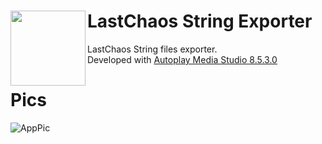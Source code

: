 # LastChaos String Exporter <img align="left" src="https://user-images.githubusercontent.com/5092697/160685123-ddc64f8f-e514-43e6-991e-f82db82093ea.png" width="120px">

LastChaos String files exporter.<br/>
Developed with <a href="https://www.indigorose.com/autoplay-media-studio/">Autoplay Media Studio 8.5.3.0</a><br/>

# Pics
![AppPic](https://user-images.githubusercontent.com/5092697/160686275-42f9f1b1-3c78-4c13-81c8-12fd95dd0923.jpg)<br/>
